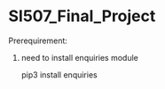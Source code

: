 # SI507_Final_Project
Prerequirement:
1.  need to install enquiries module

    pip3 install enquiries
